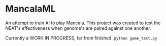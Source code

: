 # MancalaML
An attempt to train AI to play Mancala.
This project was created to test the NEAT's effectiveness when genome's are paired against one another.

Currently a WORK IN PROGRESS, far from finished.
`python game_test.py`

